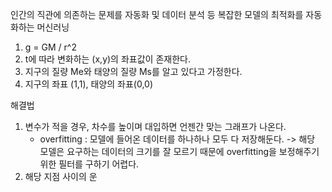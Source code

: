인간의 직관에 의존하는 문제를 자동화 및 데이터 분석 등 복잡한 모델의 최적화를 자동화하는 머신러닝

1. g = GM / r^2
2. t에 따라 변화하는 (x,y)의 좌표값이 존재한다.
3. 지구의 질량 Me와 태양의 질량 Ms를 알고 있다고 가정한다.
4. 지구의 좌표 (1,1), 태양의 좌표(0,0)

해결법
1. 변수가 적을 경우, 차수를 높이며 대입하면 언젠간 맞는 그래프가 나온다.
   - overfitting : 모델에 들어온 데이터를 하나하나 모두 다 저장해둔다. 
    -> 해당 모델은 요구하는 데이터의 크기를 잘 모르기 때문에 overfitting을 보정해주기 위한 필터를 구하기 어렵다.
2. 해당 지점 사이의 운